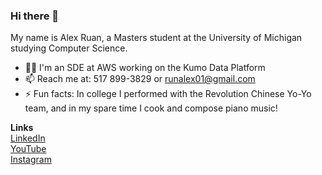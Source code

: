 ### Hi there 👋

<!--**ZovcIfzm/ZovcIfzm** is a ✨ _special_ ✨ repository because its `README.md` (this file) appears on your GitHub profile.-->

My name is Alex Ruan, a Masters student at the University of Michigan studying Computer Science.

- 🧑🏻‍ I'm an SDE at AWS working on the Kumo Data Platform
- 📫 Reach me at: 517 899-3829 or runalex01@gmail.com
- ⚡ Fun facts: In college I performed with the Revolution Chinese Yo-Yo team, and in my spare time I cook and compose piano music!

**Links**  
[LinkedIn](https://www.linkedin.com/in/alexruancs/)  
[YouTube](https://www.youtube.com/channel/UCRZ6Ry59gP_ZWkoyZwfCccw/videos)  
[Instagram](https://www.instagram.com/alex.ruan/)  

